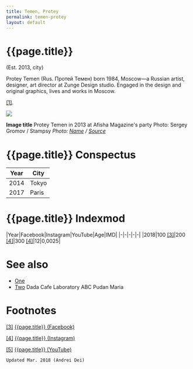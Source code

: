 ```yaml
---
title: Temen, Protey
permalink: temen-protey
layout: default
---
```


# {{page.title}}

(Est. 2013, city)

Protey Temen (Rus. Протей Темен) born 1984, Moscow—a Russian artist, designer, art director at Zunge Design studio. Engaged in the design and original graphics, lives and works in Moscow.

<span id="a1">[\[1\]](#f1)</span>.

![](/encyclopedia/images/image-name.jpg)

**Image title**
Protey Temen in 2013 at Afisha Magazine's party
Photo: Sergey Gromov / Stampsy
*Photo: [Name](index) / [Source](index)*

# {{page.title}} Conspectus

|Year|City|
|-|-|
|2014|Tokyo|
|2017|Paris|

# {{page.title}} Indexmod

|Year|Facebook|Instagram|YouTube|Age|IMD|
|-|-|-|-|-|
|2018|100 <span id="a3">[\[3\]](#f3)</span>|200 <span id="a4">[\[4\]](#f4)</span>|300 <span id="a4">[\[4\]](#f4)</span>|12|0,0025|


# See also

+ [One](index)
+ [Two](index)
Dada Cafe
Laboratory ABC
Pudan Maria

# Footnotes

[[3]](#a3) <span id="f3"></span> [{{page.title}} (Facebook)](index)

[[4]](#a4) <span id="f4"></span> [{{page.title}} (Instagram)](index)

[[5]](#a5) <span id="f5"></span> [{{page.title}} (YouTube)](index)

`Updated Mar. 2018 (Andrei Dei)`
